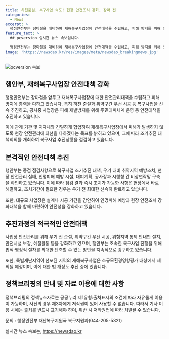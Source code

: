 ```yaml
---
title: 하천준설, 복구사업 속도! 현장 안전조치 강화, 장마 전
categories:
  - News
excerpt: >
  행정안전부는 장마철을 대비하여 재해복구사업장에 안전대책을 수립하고, 피해 방지를 위해 노력한다. 장마철 전에 복구사업을 완료하기 위해 조기추진 대책회의를 지속적으로 개최하고, 지자체와 협력하여 안전대책을 추진 중이다. 복구사업장에 대한 전수점검과 대규모 사업장 점검을 실시하고, 즉각적인 조치 및 대규모 사업장의 안전조치를 강화하는 등 안전대책을 추진하고 있다. 또한 법적·행정적 절차를 최대한 단축할 수 있는 방안을 지속적으로 강구하고 있으며, 재해복구사업장에서 피해가 발생하지 않도록 긴밀한 협업을 통해 최선을 다하겠다고 밝혔다. (출처: 정책브리핑 www.korea.kr)
feature_text: >
  ## pcversion 실시간 뉴스 속보입니다.

  행정안전부는 장마철을 대비하여 재해복구사업장에 안전대책을 수립하고, 피해 방지를 위해 노력한다. 장마철 전에 복구사업을 완료하기 위해 조기추진 대책회의를 지속적으로 개최하고, 지자체와 협력하여 안전대책을 추진 중이다. 복구사업장에 대한 전수점검과 대규모 사업장 점검을 실시하고, 즉각적인 조치 및 대규모 사업장의 안전조치를 강화하는 등 안전대책을 추진하고 있다. 또한 법적·행정적 절차를 최대한 단축할 수 있는 방안을 지속적으로 강구하고 있으며, 재해복구사업장에서 피해가 발생하지 않도록 긴밀한 협업을 통해 최선을 다하겠다고 밝혔다. (출처: 정책브리핑 www.korea.kr)
image: 'https://newsdao.kr/res/images/meta/newsdao_breakingnews.jpg'
---
```


<p><img src="https://newsdao.kr/res/images/meta/newsdao_breakingnews.jpg" alt="pcversion 속보" /></p>

<h2 data-ke-size="size26">행안부, 재해복구사업장 안전대책 강화</h2>

<p data-ke-size="size16">행정안전부는 장마철을 앞두고 재해복구사업장에 대한 안전관리대책을 수립하고 피해 방지에 총력을 다하고 있습니다. 특히 하천 준설과 취약구간 우선 시공 등 복구사업을 신속 추진하고, 공사중 사업장은 피해 재발방지를 위해 주민대피체계 운영 등 안전대책을 추진하고 있습니다.</p>

<p data-ke-size="size16">이에 관계 기관 및 지자체와 긴밀하게 협업하여 재해복구사업장에서 피해가 발생하지 않도록 현장 안전관리에 최선을 다하겠다는 목표를 밝히고 있으며, 그에 따라 조기추진 대책회의를 개최하여 복구사업 추진상황을 점검하고 있습니다.</p>

<h2 data-ke-size="size26">본격적인 안전대책 추진</h2>

<p data-ke-size="size16">행안부는 중점 점검사항으로 복구사업 조기추진 대책, 우기 대비 취약지역 예방조치, 현장 안전관리 실태, 인명피해 예방 시설, 대피계획, 공사장과 시행청 간 비상연락망 구축을 확인하고 있습니다. 이에 따라 점검 결과 즉시 조치가 가능한 사항은 현장에서 바로 해결하고, 조치기간이 필요한 경우는 우기 전 최대한 신속히 완료하고 있습니다.</p>

<p data-ke-size="size16">또한, 대규모 사업장은 설계나 시공 기간을 감안하여 인명피해 예방과 현장 안전조치 강화대책을 함께 마련하여 안전성을 강화하고 있습니다.</p>

<h2 data-ke-size="size26">추진과정의 적극적인 안전대책</h2>

<p data-ke-size="size16">사업장 안전관리를 위해 우기 전 준설, 취약구간 우선 시공, 위험지역 통제 안내판 설치, 안전시설 보강, 예찰활동 등을 강화하고 있으며, 행안부는 조속한 복구사업 진행을 위해 법적·행정적 절차를 최대한 단축할 수 있는 방안을 지속적으로 강구하고 있습니다.</p>

<p data-ke-size="size16">또한, 특별재난지역이 선포된 지역의 재해복구사업은 소규모환경영향평가 대상에서 제외될 예정이며, 이에 대한 법 개정도 추진 중에 있습니다.</p>

<h2 data-ke-size="size26">정책브리핑의 안내 및 자료 이용에 대한 사항</h2>

<p data-ke-size="size16">정책브리핑의 정책뉴스자료는 공공누리 제1유형:출처표시의 조건에 따라 자유롭게 이용이 가능하며, 사진의 경우 제3자에게 저작권이 있어 사용할 수 없습니다. 따라서 기사 이용 시에는 출처를 반드시 표기해야 하며, 위반 시 저작권법에 따라 처벌될 수 있습니다.</p>

<p data-ke-size="size16">문의 : 행정안전부 재난복구지원국 복구지원과(044-205-5321)</p>
실시간 뉴스 속보는, <a href="https://newsdao.kr" rel="dofollow">https://newsdao.kr</a>


